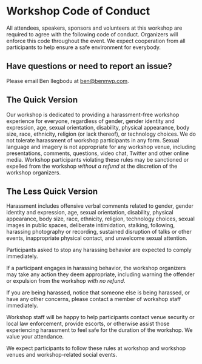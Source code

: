 # Workshop Code of Conduct

All attendees, speakers, sponsors and volunteers at this workshop are required to agree with the following code of conduct. Organizers will enforce this code throughout the event. We expect cooperation from all participants to help ensure a safe environment for everybody.

## Have questions or need to report an issue?

Please email Ben Ilegbodu at ben@benmvp.com.

## The Quick Version

Our workshop is dedicated to providing a harassment-free workshop experience for everyone, regardless of gender, gender identity and expression, age, sexual orientation, disability, physical appearance, body size, race, ethnicity, religion (or lack thereof), or technology choices. We do not tolerate harassment of workshop participants in any form. Sexual language and imagery is not appropriate for any workshop venue, including presentations, comments, questions, video chat, Twitter and other online media. Workshop participants violating these rules may be sanctioned or expelled from the workshop _without a refund_ at the discretion of the workshop organizers.

## The Less Quick Version

Harassment includes offensive verbal comments related to gender, gender identity and expression, age, sexual orientation, disability, physical appearance, body size, race, ethnicity, religion, technology choices, sexual images in public spaces, deliberate intimidation, stalking, following, harassing photography or recording, sustained disruption of talks or other events, inappropriate physical contact, and unwelcome sexual attention.

Participants asked to stop any harassing behavior are expected to comply immediately.

If a participant engages in harassing behavior, the workshop organizers may take any action they deem appropriate, including warning the offender or expulsion from the workshop _with no refund_.

If you are being harassed, notice that someone else is being harassed, or have any other concerns, please contact a member of workshop staff immediately.

Workshop staff will be happy to help participants contact venue security or local law enforcement, provide escorts, or otherwise assist those experiencing harassment to feel safe for the duration of the workshop. We value your attendance.

We expect participants to follow these rules at workshop and workshop venues and workshop-related social events.
